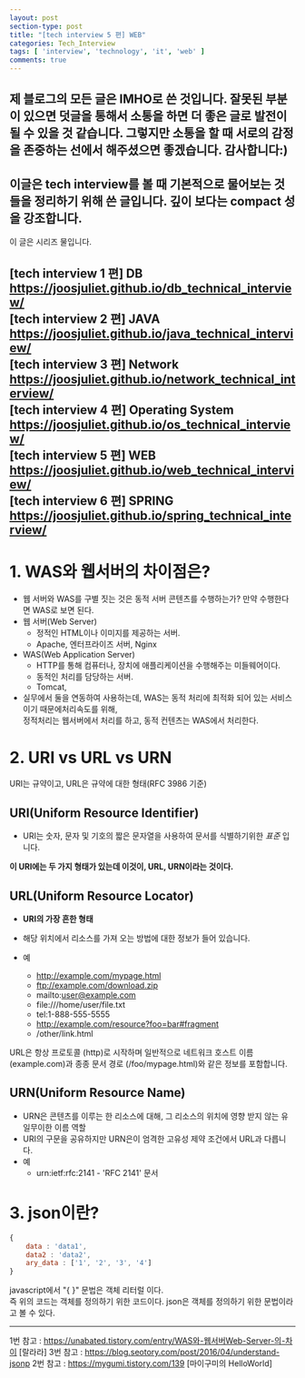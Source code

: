 ```yaml
---
layout: post
section-type: post
title: "[tech interview 5 편] WEB"
categories: Tech_Interview
tags: [ 'interview', 'technology', 'it', 'web' ]
comments: true
---
```



제 블로그의 모든 글은 IMHO로 쓴 것입니다.
잘못된 부분이 있으면 덧글을 통해서 소통을 하면 더 좋은 글로 발전이 될 수 있을 것 같습니다.
그렇지만 소통을 할 때 서로의 감정을 존중하는 선에서 해주셨으면 좋겠습니다.
감사합니다:)
---
이글은 tech interview를 볼 때 기본적으로 물어보는 것들을 정리하기 위해 쓴 글입니다.
깊이 보다는 compact 성을 강조합니다.
---
이 글은 시리즈 물입니다.

[tech interview 1 편] DB https://joosjuliet.github.io/db_technical_interview/  
[tech interview 2 편] JAVA https://joosjuliet.github.io/java_technical_interview/  
[tech interview 3 편] Network https://joosjuliet.github.io/network_technical_interview/  
[tech interview 4 편] Operating System
 https://joosjuliet.github.io/os_technical_interview/  
[tech interview 5 편] WEB https://joosjuliet.github.io/web_technical_interview/  
[tech interview 6 편] SPRING https://joosjuliet.github.io/spring_technical_interview/
---
# 1. WAS와 웹서버의 차이점은?
- 웹 서버와 WAS를 구별 짓는 것은 동적 서버 콘텐츠를 수행하는가? 만약 수행한다면 WAS로 보면 된다.
- 웹 서버(Web Server)
  - 정적인 HTML이나 이미지를 제공하는 서버.
  - Apache, 엔터프라이즈 서버, Nginx
- WAS(Web Application Server)
  - HTTP를 통해 컴퓨터나, 장치에 애플리케이션을 수행해주는 미들웨어이다.
  - 동적인 처리를 담당하는 서버.
  - Tomcat,
- 실무에서 둘을 연동하여 사용하는데, WAS는 동적 처리에 최적화 되어 있는 서비스이기 때문에처리속도를 위해,  
정적처리는 웹서버에서 처리를 하고, 동적 컨텐츠는 WAS에서 처리한다.




# 2. URI vs URL vs URN
URI는 규약이고, URL은 규약에 대한 형태(RFC 3986 기준)
## URI(Uniform Resource Identifier)
- URI는 숫자, 문자 및 기호의 짧은 문자열을 사용하여 문서를 식별하기위한 *표준* 입니다.

**이 URI에는 두 가지 형태가 있는데 이것이, URL, URN이라는 것이다.**


## URL(Uniform Resource Locator)
- **URI의 가장 흔한 형태**
- 해당 위치에서 리소스를 가져 오는 방법에 대한 정보가 들어 있습니다.

- 예
  - http://example.com/mypage.html
  - ftp://example.com/download.zip
  - mailto:user@example.com
  - file:///home/user/file.txt
  - tel:1-888-555-5555
  - http://example.com/resource?foo=bar#fragment
  - /other/link.html

URL은 항상 프로토콜 (http)로 시작하며 일반적으로 네트워크 호스트 이름 (example.com)과 종종 문서 경로 (/foo/mypage.html)와 같은 정보를 포함합니다.  


## URN(Uniform Resource Name)
- URN은 콘텐츠를 이루는 한 리소스에 대해, 그 리소스의 위치에 영향 받지 않는 유일무이한 이름 역할
- URI의 구문을 공유하지만 URN은이 엄격한 고유성 제약 조건에서 URL과 다릅니다.
- 예
  - urn:ietf:rfc:2141 - 'RFC 2141' 문서




# 3. json이란?
``` javascript
{
    data : 'data1',
    data2 : 'data2',
    ary_data : ['1', '2', '3', '4']
}
```
javascript에서 "{ }" 문법은 객체 리터럴 이다.  
즉 위의 코드는 객체를 정의하기 위한 코드이다. json은 객체를 정의하기 위한 문법이라고 볼 수 있다.



---

1번 참고 : https://unabated.tistory.com/entry/WAS와-웹서버Web-Server-의-차이 [랄라라]
3번 참고 : https://blog.seotory.com/post/2016/04/understand-jsonp
2번 참고 : https://mygumi.tistory.com/139 [마이구미의 HelloWorld]
